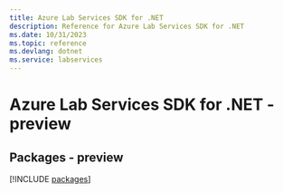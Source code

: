 ```yaml
---
title: Azure Lab Services SDK for .NET
description: Reference for Azure Lab Services SDK for .NET
ms.date: 10/31/2023
ms.topic: reference
ms.devlang: dotnet
ms.service: labservices
---
```

# Azure Lab Services SDK for .NET - preview
## Packages - preview
[!INCLUDE [packages](lab-services-index.md)]